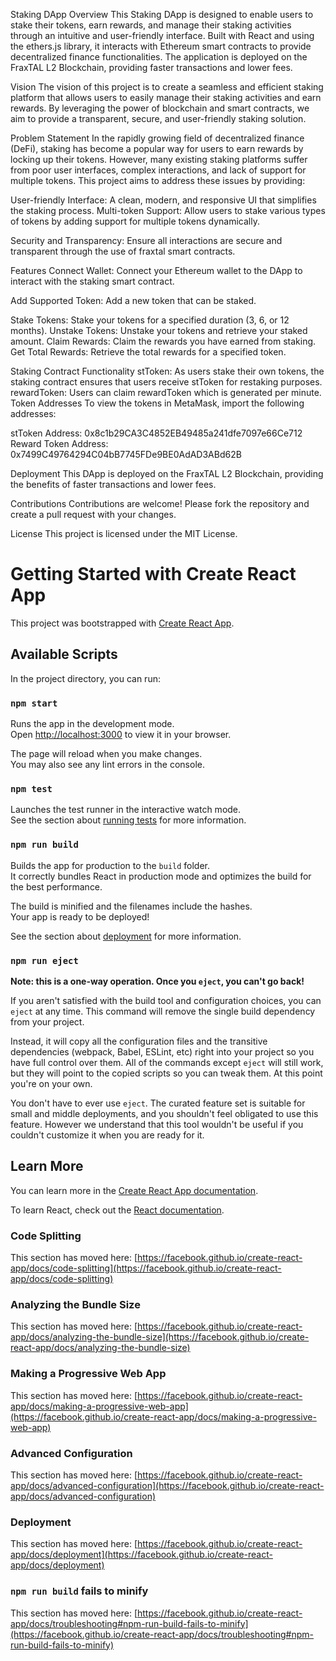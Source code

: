 Staking DApp
Overview
This Staking DApp is designed to enable users to stake their tokens, earn rewards, and manage their staking activities through an intuitive and user-friendly interface. Built with React and using the ethers.js library, it interacts with Ethereum smart contracts to provide decentralized finance functionalities. The application is deployed on the FraxTAL L2 Blockchain, providing faster transactions and lower fees.

Vision
The vision of this project is to create a seamless and efficient staking platform that allows users to easily manage their staking activities and earn rewards. By leveraging the power of blockchain and smart contracts, we aim to provide a transparent, secure, and user-friendly staking solution.

Problem Statement
In the rapidly growing field of decentralized finance (DeFi), staking has become a popular way for users to earn rewards by locking up their tokens. However, many existing staking platforms suffer from poor user interfaces, complex interactions, and lack of support for multiple tokens. This project aims to address these issues by providing:

User-friendly Interface: A clean, modern, and responsive UI that simplifies the staking process.
Multi-token Support: Allow users to stake various types of tokens by adding support for multiple tokens dynamically.

Security and Transparency: Ensure all interactions are secure and transparent through the use of fraxtal smart contracts.

Features
Connect Wallet: Connect your Ethereum wallet to the DApp to interact with the staking smart contract.

Add Supported Token: Add a new token that can be staked.

Stake Tokens: Stake your tokens for a specified duration (3, 6, or 12 months).
Unstake Tokens: Unstake your tokens and retrieve your staked amount.
Claim Rewards: Claim the rewards you have earned from staking.
Get Total Rewards: Retrieve the total rewards for a specified token.


Staking Contract Functionality
stToken: As users stake their own tokens, the staking contract ensures that users receive stToken for restaking purposes.
rewardToken: Users can claim rewardToken which is generated per minute.
Token Addresses
To view the tokens in MetaMask, import the following addresses:

stToken Address: 0x8c1b29CA3C4852EB49485a241dfe7097e66Ce712
Reward Token Address: 0x7499C49764294C04bB7745FDe9BE0AdAD3ABd62B

Deployment
This DApp is deployed on the FraxTAL L2 Blockchain, providing the benefits of faster transactions and lower fees.

Contributions
Contributions are welcome! Please fork the repository and create a pull request with your changes.

License
This project is licensed under the MIT License.



# Getting Started with Create React App

This project was bootstrapped with [Create React App](https://github.com/facebook/create-react-app).

## Available Scripts

In the project directory, you can run:

### `npm start`

Runs the app in the development mode.\
Open [http://localhost:3000](http://localhost:3000) to view it in your browser.

The page will reload when you make changes.\
You may also see any lint errors in the console.

### `npm test`

Launches the test runner in the interactive watch mode.\
See the section about [running tests](https://facebook.github.io/create-react-app/docs/running-tests) for more information.

### `npm run build`

Builds the app for production to the `build` folder.\
It correctly bundles React in production mode and optimizes the build for the best performance.

The build is minified and the filenames include the hashes.\
Your app is ready to be deployed!

See the section about [deployment](https://facebook.github.io/create-react-app/docs/deployment) for more information.

### `npm run eject`

**Note: this is a one-way operation. Once you `eject`, you can't go back!**

If you aren't satisfied with the build tool and configuration choices, you can `eject` at any time. This command will remove the single build dependency from your project.

Instead, it will copy all the configuration files and the transitive dependencies (webpack, Babel, ESLint, etc) right into your project so you have full control over them. All of the commands except `eject` will still work, but they will point to the copied scripts so you can tweak them. At this point you're on your own.

You don't have to ever use `eject`. The curated feature set is suitable for small and middle deployments, and you shouldn't feel obligated to use this feature. However we understand that this tool wouldn't be useful if you couldn't customize it when you are ready for it.

## Learn More

You can learn more in the [Create React App documentation](https://facebook.github.io/create-react-app/docs/getting-started).

To learn React, check out the [React documentation](https://reactjs.org/).

### Code Splitting

This section has moved here: [https://facebook.github.io/create-react-app/docs/code-splitting](https://facebook.github.io/create-react-app/docs/code-splitting)

### Analyzing the Bundle Size

This section has moved here: [https://facebook.github.io/create-react-app/docs/analyzing-the-bundle-size](https://facebook.github.io/create-react-app/docs/analyzing-the-bundle-size)

### Making a Progressive Web App

This section has moved here: [https://facebook.github.io/create-react-app/docs/making-a-progressive-web-app](https://facebook.github.io/create-react-app/docs/making-a-progressive-web-app)

### Advanced Configuration

This section has moved here: [https://facebook.github.io/create-react-app/docs/advanced-configuration](https://facebook.github.io/create-react-app/docs/advanced-configuration)

### Deployment

This section has moved here: [https://facebook.github.io/create-react-app/docs/deployment](https://facebook.github.io/create-react-app/docs/deployment)

### `npm run build` fails to minify

This section has moved here: [https://facebook.github.io/create-react-app/docs/troubleshooting#npm-run-build-fails-to-minify](https://facebook.github.io/create-react-app/docs/troubleshooting#npm-run-build-fails-to-minify)
